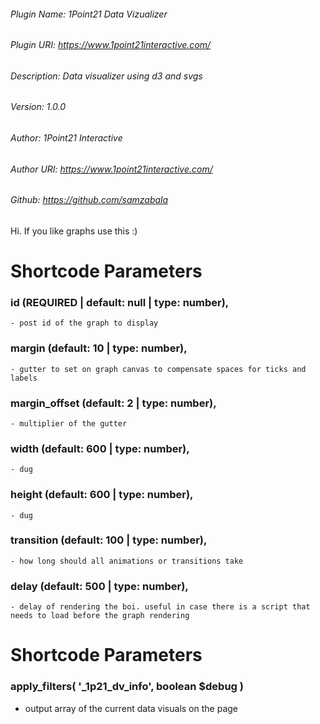 ###### Plugin Name: 1Point21 Data Vizualizer
###### Plugin URI: https://www.1point21interactive.com/
###### Description: Data visualizer using d3 and svgs
###### Version: 1.0.0
###### Author: 1Point21 Interactive
###### Author URI: https://www.1point21interactive.com/
###### Github: https://github.com/samzabala



Hi. If you like graphs use this :)

# Shortcode Parameters



### id (REQUIRED | default: null | type: number),
    - post id of the graph to display
### margin (default: 10 | type: number),
    - gutter to set on graph canvas to compensate spaces for ticks and labels
### margin_offset (default: 2 | type: number),
    - multiplier of the gutter
### width (default: 600 | type: number),
    - dug
### height (default: 600 | type: number),
    - dug
### transition (default: 100 | type: number),
    - how long should all animations or transitions take
### delay (default: 500 | type: number),
    - delay of rendering the boi. useful in case there is a script that needs to load before the graph rendering




# Shortcode Parameters
### apply_filters( '_1p21_dv_info', boolean $debug )
- output array of the current data visuals on the page
